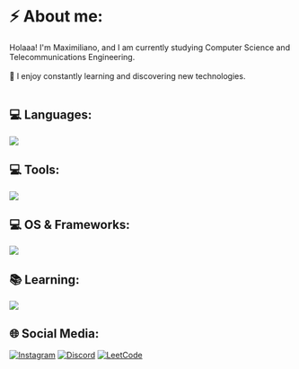# ⚡ About me:
Holaaa! I'm Maximiliano, and I am currently studying Computer Science and Telecommunications Engineering.<br><br>🚀 I enjoy constantly learning and discovering new technologies.<br><br>

## 💻 Languages:
![](https://skillicons.dev/icons?i=cpp,python,java,postgres)
## 💻 Tools:
![](https://skillicons.dev/icons?i=nginx,vscode,git,docker)
## 💻 OS & Frameworks:
![](https://skillicons.dev/icons?i=linux,windows,bootstrap,nodejs,express)

## 📚 Learning:
![](https://skillicons.dev/icons?i=aws,html,css,js,r)

## 🌐 Social Media:
[![Instagram](https://img.shields.io/badge/Instagram-%23E4405F.svg?logo=Instagram&logoColor=white)](https://instagram.com/m.adonnis)   [![Discord](https://img.shields.io/badge/Discord-%237289DA.svg?logo=discord&logoColor=white)](https://discord.gg/https://discord.gg/kGM82BPpeE)  [![LeetCode](https://img.shields.io/badge/LeetCode-%23FFA116.svg?logo=LeetCode&logoColor=white)](https://leetcode.com/u/maxxeee/)
